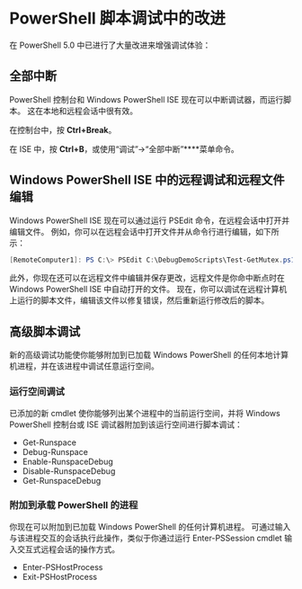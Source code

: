 # PowerShell 脚本调试中的改进

在 PowerShell 5.0 中已进行了大量改进来增强调试体验：

## 全部中断

PowerShell 控制台和 Windows PowerShell ISE 现在可以中断调试器，而运行脚本。 这在本地和远程会话中很有效。

在控制台中，按 **Ctrl+Break**。

在 ISE 中，按 **Ctrl+B**，或使用“调试”->“全部中断”****菜单命令。

## Windows PowerShell ISE 中的远程调试和远程文件编辑

Windows PowerShell ISE 现在可以通过运行 PSEdit 命令，在远程会话中打开并编辑文件。
例如，你可以在远程会话中打开文件并从命令行进行编辑，如下所示：

```powershell
[RemoteComputer1]: PS C:\> PSEdit C:\DebugDemoScripts\Test-GetMutex.ps1
```

此外，你现在还可以在远程文件中编辑并保存更改，远程文件是你命中断点时在 Windows PowerShell ISE 中自动打开的文件。
现在，你可以调试在远程计算机上运行的脚本文件，编辑该文件以修复错误，然后重新运行修改后的脚本。

## 高级脚本调试

新的高级调试功能使你能够附加到已加载 Windows PowerShell 的任何本地计算机进程，并在该进程中调试任意运行空间。

### 运行空间调试

已添加的新 cmdlet 使你能够列出某个进程中的当前运行空间，并将 Windows PowerShell 控制台或 ISE 调试器附加到该运行空间进行脚本调试：

-   Get-Runspace
-   Debug-Runspace
-   Enable-RunspaceDebug
-   Disable-RunspaceDebug
-   Get-RunspaceDebug

### 附加到承载 PowerShell 的进程

你现在可以附加到已加载 Windows PowerShell 的任何计算机进程。 可通过输入与该进程交互的会话执行此操作，类似于你通过运行 Enter-PSSession cmdlet 输入交互式远程会话的操作方式。

-   Enter-PSHostProcess
-   Exit-PSHostProcess<!--HONumber=Mar16_HO2-->
